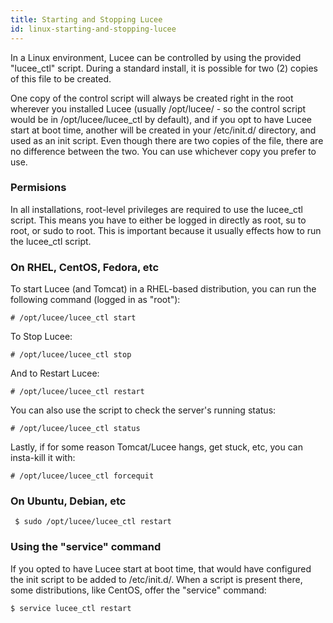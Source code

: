 ```yaml
---
title: Starting and Stopping Lucee
id: linux-starting-and-stopping-lucee
---
```


In a Linux environment, Lucee can be controlled by using the provided "lucee_ctl" script. During a standard install, it is possible for two (2) copies of this file to be created.

One copy of the control script will always be created right in the root wherever you installed Lucee (usually /opt/lucee/ - so the control script would be in /opt/lucee/lucee_ctl by default), and if you opt to have Lucee start at boot time, another will be created in your /etc/init.d/ directory, and used as an init script. Even though there are two copies of the file, there are no difference between the two. You can use whichever copy you prefer to use.

### Permisions ###

In all installations, root-level privileges are required to use the lucee_ctl script. This means you have to either be logged in directly as root, su to root, or sudo to root. This is important because it usually effects how to run the lucee_ctl script.

### On RHEL, CentOS, Fedora, etc ###

To start Lucee (and Tomcat) in a RHEL-based distribution, you can run the following command (logged in as "root"):

	# /opt/lucee/lucee_ctl start

To Stop Lucee:

	# /opt/lucee/lucee_ctl stop

And to Restart Lucee:

	# /opt/lucee/lucee_ctl restart

You can also use the script to check the server's running status:

	# /opt/lucee/lucee_ctl status

Lastly, if for some reason Tomcat/Lucee hangs, get stuck, etc, you can insta-kill it with: 

	# /opt/lucee/lucee_ctl forcequit

### On Ubuntu, Debian, etc ###

	 $ sudo /opt/lucee/lucee_ctl restart

### Using the "service" command ###

If you opted to have Lucee start at boot time, that would have configured the init script to be added to /etc/init.d/. When a script is present there, some distributions, like CentOS, offer the "service" command:


	$ service lucee_ctl restart